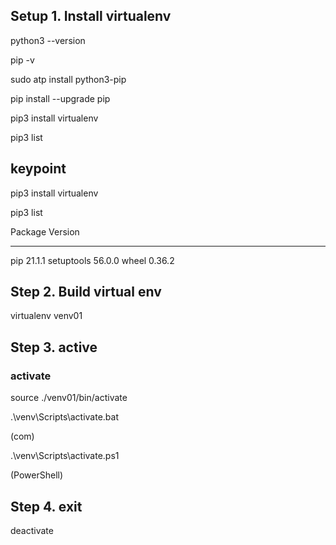 ## Setup 1. Install virtualenv

python3 --version

pip -v

sudo atp install python3-pip

pip install --upgrade pip

pip3 install virtualenv

pip3 list

## keypoint

pip3 install virtualenv

pip3 list



Package    Version
---------- -------
pip        21.1.1
setuptools 56.0.0
wheel      0.36.2



## Step 2. Build virtual env

virtualenv venv01

## Step 3. active

### activate

source ./venv01/bin/activate

.\venv\Scripts\activate.bat

(com)

.\venv\Scripts\activate.ps1

(PowerShell)

## Step 4. exit

deactivate

